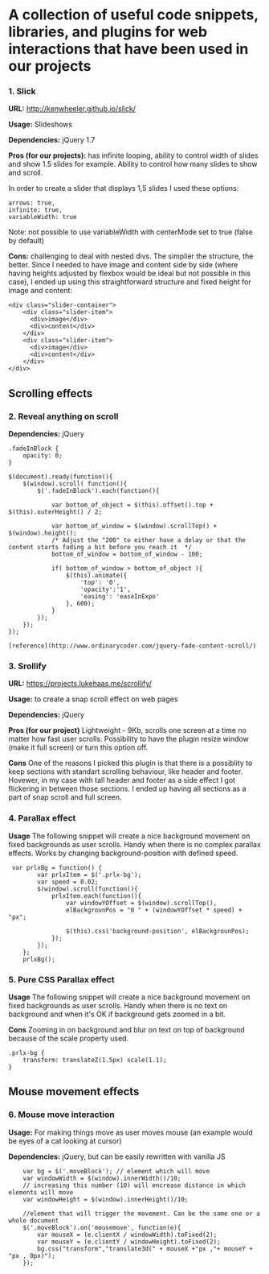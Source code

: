 # A collection of useful code snippets, libraries, and plugins for web interactions that have been used in our projects 

### 1. Slick

**URL:** http://kenwheeler.github.io/slick/

**Usage:** Slideshows

**Dependencies:** jQuery 1.7

**Pros (for our projects):** has infinite looping, ability to control width of slides and show 1.5 slides for example. Ability to control how many slides to show and scroll.

In order to create a slider that displays 1,5 slides I used these options:

```
arrows: true,
infinite: true,
variableWidth: true
```

Note: not possible to use variableWidth with centerMode set to true (false by default)

**Cons:** challenging to deal with nested divs. The simplier the structure, the better.
Since I needed to have image and content side by side (where having heights adjusted by flexbox would be ideal but not possible in this case), I ended up using this straightforward structure and fixed height for image and content:

```
<div class="slider-container">
    <div class="slider-item">
      <div>image</div>
      <div>content</div>
    </div>
    <div class="slider-item">
      <div>image</div>
      <div>content</div>
    </div>
</div> 
```

## Scrolling effects

### 2. Reveal anything on scroll

**Dependencies:** jQuery

```
.fadeInBlock {
    opacity: 0;
}

$(document).ready(function(){   
    $(window).scroll( function(){
        $('.fadeInBlock').each(function(){
            
            var bottom_of_object = $(this).offset().top + $(this).outerHeight() / 2;
            
            var bottom_of_window = $(window).scrollTop() + $(window).height();
            /* Adjust the "200" to either have a delay or that the content starts fading a bit before you reach it  */
            bottom_of_window = bottom_of_window - 100;  
          
            if( bottom_of_window > bottom_of_object ){
                $(this).animate({
                    'top': '0',
                    'opacity':'1',
                    'easing': 'easeInExpo'
                }, 600);       
            }
        }); 
    });
});

[reference](http://www.ordinarycoder.com/jquery-fade-content-scroll/)

```

### 3. Srollify

**URL:** https://projects.lukehaas.me/scrollify/

**Usage:** to create a snap scroll effect on web pages

**Dependencies:** jQuery

**Pros (for our project)** Lightweight - 9Kb, scrolls one screen at a time no matter how fast user scrolls. Possibility to have the plugin resize window (make it full screen) or turn this option off.

**Cons** One of the reasons I picked this plugin is that there is a possiblity to keep sections with standart scrolling behaviour, like header and footer. Hovewer, in my case with tall header and footer as a side effect I got flickering in between those sections. I ended up having all sections as a part of snap scroll and full screen.

### 4. Parallax effect

**Usage** The following snippet will create a nice background movement on fixed backgrounds as user scrolls. Handy when there is no complex parallax effects.
Works by changing background-position with defined speed.

```
 var prlxBg = function() {
        var prlxItem = $('.prlx-bg');
        var speed = 0.02;
        $(window).scroll(function(){ 
            prlxItem.each(function(){
                var windowYOffset = $(window).scrollTop(),
                elBackgrounPos = "0 " + (windowYOffset * speed) + "px";
          
                $(this).css('background-position', elBackgrounPos);
            });
        });
    };
    prlxBg();

``` 

### 5. Pure CSS Parallax effect

**Usage** The following snippet will create a nice background movement on fixed backgrounds as user scrolls. Handy when there is no text on background and when it's OK if background gets zoomed in a bit.

**Cons** Zooming in on background and blur on text on top of background because of the scale property used.

```
.prlx-bg {
    transform: translateZ(1.5px) scale(1.1);
}

```
## Mouse movement effects

### 6. Mouse move interaction

**Usage:** For making things move as user moves mouse (an example would be eyes of a cat looking at cursor)

**Dependencies:** jQuery, but can be easily rewritten with vanilla JS

```
    var bg = $('.moveBlock'); // element which will move
    var windowWidth = $(window).innerWidth()/10; 
    // increasing this number (10) will encrease distance in which elements will move 
    var windowHeight = $(window).innerHeight()/10;
    
    //element that will trigger the movement. Can be the same one or a whole document
    $('.moveBlock').on('mousemove', function(e){ 
        var mouseX = (e.clientX / windowWidth).toFixed(2);
        var mouseY = (e.clientY / windowHeight).toFixed(2);
        bg.css("transform","translate3d(" + mouseX +"px ,"+ mouseY + "px , 0px)");
    }); 
```



